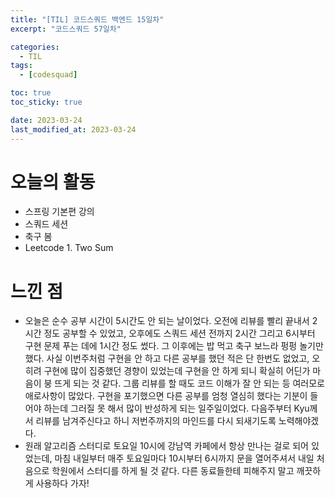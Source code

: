 ```yaml
---
title: "[TIL] 코드스쿼드 백엔드 15일차"
excerpt: "코드스쿼드 57일차"

categories:
  - TIL
tags:
  - [codesquad]

toc: true
toc_sticky: true

date: 2023-03-24
last_modified_at: 2023-03-24
---
```


# 오늘의 활동

- 스프링 기본편 강의
- 스쿼드 세션
- 축구 봄
- Leetcode 1. Two Sum

# 느낀 점

- 오늘은 순수 공부 시간이 5시간도 안 되는 날이었다. 오전에 리뷰를 빨리 끝내서 2시간 정도 공부할 수 있었고, 오후에도 스쿼드 세션 전까지 2시간 그리고 6시부터 구현 문제 푸는 데에 1시간 정도 썼다. 그 이후에는 밥 먹고 축구 보느라 펑펑 놀기만 했다. 사실 이번주처럼 구현을 안 하고 다른 공부를 했던 적은 단 한번도 없었고, 오히려 구현에 많이 집중했던 경향이 있었는데 구현을 안 하게 되니 확실히 어딘가 마음이 붕 뜨게 되는 것 같다. 그룹 리뷰를 할 때도 코드 이해가 잘 안 되는 등 여러모로 애로사항이 많았다. 구현을 포기했으면 다른 공부를 엄청 열심히 했다는 기분이 들어야 하는데 그러질 못 해서 많이 반성하게 되는 일주일이었다. 다음주부터 Kyu께서 리뷰를 남겨주신다고 하니 저번주까지의 마인드를 다시 되새기도록 노력해야겠다.
- 원래 알고리즘 스터디로 토요일 10시에 강남역 카페에서 항상 만나는 걸로 되어 있었는데, 마침 내일부터 매주 토요일마다 10시부터 6시까지 문을 열어주셔서 내일 처음으로 학원에서 스터디를 하게 될 것 같다. 다른 동료들한테 피해주지 말고 깨끗하게 사용하다 가자!